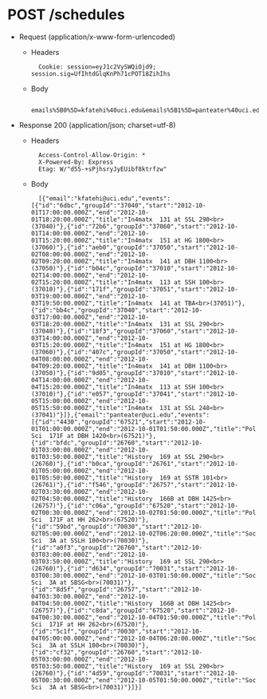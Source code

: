 # POST /schedules

+ Request (application/x-www-form-urlencoded)

    + Headers

            Cookie: session=eyJ1c2VySWQiOjd9; session.sig=UfIhtdGlqKnPh71cPOT18ZihIhs

    + Body

            emails%5B0%5D=kfatehi%40uci.edu&emails%5B1%5D=panteater%40uci.edu

+ Response 200 (application/json; charset=utf-8)

    + Headers

            Access-Control-Allow-Origin: *
            X-Powered-By: Express
            Etag: W/"d55-+sPjhsryJyEUibf8ktrfzw"

    + Body

            [{"email":"kfatehi@uci.edu","events":[{"id":"6dbc","groupId":"37040","start":"2012-10-01T17:00:00.000Z","end":"2012-10-01T18:20:00.000Z","title":"In4matx  131 at SSL 290<br>(37040)"},{"id":"72b6","groupId":"37060","start":"2012-10-01T14:00:00.000Z","end":"2012-10-01T15:20:00.000Z","title":"In4matx  151 at HG 1800<br>(37060)"},{"id":"aeb0","groupId":"37050","start":"2012-10-02T08:00:00.000Z","end":"2012-10-02T09:20:00.000Z","title":"In4matx  141 at DBH 1100<br>(37050)"},{"id":"b04c","groupId":"37010","start":"2012-10-02T14:00:00.000Z","end":"2012-10-02T15:20:00.000Z","title":"In4matx  113 at SSH 100<br>(37010)"},{"id":"171f","groupId":"37051","start":"2012-10-03T19:00:00.000Z","end":"2012-10-03T19:50:00.000Z","title":"In4matx  141 at TBA<br>(37051)"},{"id":"bb4c","groupId":"37040","start":"2012-10-03T17:00:00.000Z","end":"2012-10-03T18:20:00.000Z","title":"In4matx  131 at SSL 290<br>(37040)"},{"id":"18f3","groupId":"37060","start":"2012-10-03T14:00:00.000Z","end":"2012-10-03T15:20:00.000Z","title":"In4matx  151 at HG 1800<br>(37060)"},{"id":"407c","groupId":"37050","start":"2012-10-04T08:00:00.000Z","end":"2012-10-04T09:20:00.000Z","title":"In4matx  141 at DBH 1100<br>(37050)"},{"id":"9d05","groupId":"37010","start":"2012-10-04T14:00:00.000Z","end":"2012-10-04T15:20:00.000Z","title":"In4matx  113 at SSH 100<br>(37010)"},{"id":"e057","groupId":"37041","start":"2012-10-05T15:00:00.000Z","end":"2012-10-05T15:50:00.000Z","title":"In4matx  131 at SSL 248<br>(37041)"}]},{"email":"panteater@uci.edu","events":[{"id":"4430","groupId":"67521","start":"2012-10-01T01:00:00.000Z","end":"2012-10-01T01:50:00.000Z","title":"Pol Sci  171F at DBH 1420<br>(67521)"},{"id":"bfdc","groupId":"26760","start":"2012-10-01T03:00:00.000Z","end":"2012-10-01T03:50:00.000Z","title":"History  169 at SSL 290<br>(26760)"},{"id":"b0ca","groupId":"26761","start":"2012-10-01T05:00:00.000Z","end":"2012-10-01T05:50:00.000Z","title":"History  169 at SSTR 101<br>(26761)"},{"id":"f546","groupId":"26757","start":"2012-10-02T03:30:00.000Z","end":"2012-10-02T04:50:00.000Z","title":"History  166B at DBH 1425<br>(26757)"},{"id":"c06a","groupId":"67520","start":"2012-10-02T00:30:00.000Z","end":"2012-10-02T01:50:00.000Z","title":"Pol Sci  171F at HH 262<br>(67520)"},{"id":"59bd","groupId":"70030","start":"2012-10-02T05:00:00.000Z","end":"2012-10-02T06:20:00.000Z","title":"Soc Sci  3A at SSLH 100<br>(70030)"},{"id":"a0f3","groupId":"26760","start":"2012-10-03T03:00:00.000Z","end":"2012-10-03T03:50:00.000Z","title":"History  169 at SSL 290<br>(26760)"},{"id":"d634","groupId":"70031","start":"2012-10-03T00:30:00.000Z","end":"2012-10-03T01:50:00.000Z","title":"Soc Sci  3A at SBSG<br>(70031)"},{"id":"8d5f","groupId":"26757","start":"2012-10-04T03:30:00.000Z","end":"2012-10-04T04:50:00.000Z","title":"History  166B at DBH 1425<br>(26757)"},{"id":"c8da","groupId":"67520","start":"2012-10-04T00:30:00.000Z","end":"2012-10-04T01:50:00.000Z","title":"Pol Sci  171F at HH 262<br>(67520)"},{"id":"5c1f","groupId":"70030","start":"2012-10-04T05:00:00.000Z","end":"2012-10-04T06:20:00.000Z","title":"Soc Sci  3A at SSLH 100<br>(70030)"},{"id":"cf32","groupId":"26760","start":"2012-10-05T03:00:00.000Z","end":"2012-10-05T03:50:00.000Z","title":"History  169 at SSL 290<br>(26760)"},{"id":"4d59","groupId":"70031","start":"2012-10-05T00:30:00.000Z","end":"2012-10-05T01:50:00.000Z","title":"Soc Sci  3A at SBSG<br>(70031)"}]}]
